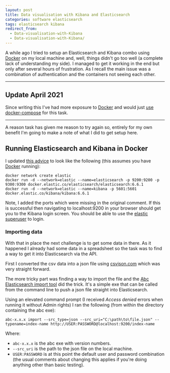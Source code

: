 ```yaml
---
layout: post
title: Data visualisation with Kibana and Elasticsearch
categories: software elasticsearch
tags: elasticsearch kibana
redirect_from:
  - Data-visualisation-with-Kibana
  - Data-visualisation-with-Kibana/
---
```


A while ago I tried to setup an Elasticsearch and Kibana combo using [Docker](https://www.docker.com/) on my local machine and, well, things didn't go too well (a complete lack of understanding my side). I managed to get it working in the end but only after several hours of frustration. As I recall the main issue was a combination of authentication and the containers not seeing each other.

<!--more-->

---

## Update April 2021

Since writing this I've had more exposure to [Docker](https://www.docker.com/) and would just [use docker-compose](https://github.com/gregstanley/setup-reference/blob/main/Docker/docker-compose.yml) for this task.

---

A reason task has given me reason to try again so, entirely for my own benefit I'm going to make a note of what I did to get setup here.

## Running Elasticsearch and Kibana in Docker

I updated [this advice](https://discuss.elastic.co/t/kibana-docker-image-doesnt-connect-to-elasticsearch-image/79511/3) to look like the following (this assumes you have [Docker](https://www.docker.com/) running):

```docker
docker network create elastic
docker run -d --network=elastic --name=elasticsearch -p 9200:9200 -p 9300:9300 docker.elastic.co/elasticsearch/elasticsearch:6.6.1
docker run -d --network=elastic --name=kibana -p 5601:5601 docker.elastic.co/kibana/kibana:6.6.1
```

Note, I added the ports which were missing in the original comment. If this is successful then navigating to localhost:9200 in your browser should get you to the Kibana login screen. You should be able to use the [elastic superuser](https://www.elastic.co/guide/en/elastic-stack-overview/current/built-in-users.html) to login.

### Importing data

With that in place the next challenge is to get some data in there. As it happened I already had some data in a spreadsheet so the task was to find a way to get it into Elasticsearch via the API.

First I converted the csv data into a json file using [csvjson.com](https://www.csvjson.com/csv2json) which was very straight forward.

The more tricky part was finding a way to import the file and the [Abc Elasticsearch import tool](https://medium.appbase.io/cli-for-indexing-data-from-json-to-elasticsearch-92f582c53df4) did the trick. It's a simple exe that can be called from the command line to push a json file straight into Elasticsearch.

Using an elevated command prompt (I received _Access denied_ errors when running it without Admin rights) I ran the following (from within the directory containing the abc exe):

```docker
abc-x.x.x import --src_type=json --src_uri="C:\path\to\file.json" --typename=index-name http://USER:PASSWORD@localhost:9200/index-name
```

Where:

- `abc-x.x.x` is the abc exe with version numbers.
- `--src_uri` is the path to the json file on the local machine.
- `USER:PASSWORD` is at this point the default user and password combination (the usual comments about changing this applies if you're doing anything other than basic testing).
